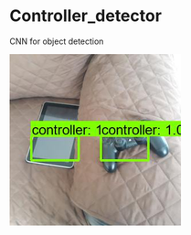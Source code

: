 # Controller_detector
CNN for object detection

![Alt Text](https://raw.githubusercontent.com/rodrigourquizo/PS4-controller-detector-/master/prediction.jpg)

